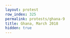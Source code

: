 ```yaml
---
layout: protest
row_index: 325
permalink: protests/ghana-9
title: Ghana, March 2018
hidden: true
---
```

